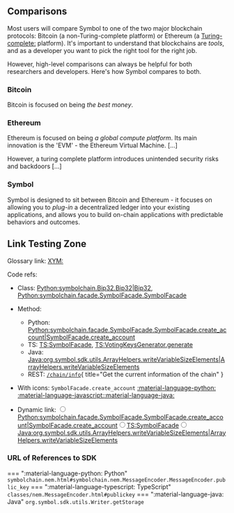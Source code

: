 ## Comparisons

Most users will compare Symbol to one of the two major blockchain protocols: Bitcoin (a non-Turing-complete platform) or Ethereum (a <Turing-complete:> platform). It's important to understand that blockchains are *tools*, and as a developer you want to pick the right tool for the right job.

However, high-level comparisons can always be helpful for both researchers and developers. Here's how Symbol compares to both.

### Bitcoin

Bitcoin is focused on being *the best money*.

### Ethereum

Ethereum is focused on being *a global compute platform*. Its main innovation is the 'EVM' - the Ethereum Virtual Machine. [...]

However, a turing complete platform introduces unintended security risks and backdoors [...]

### Symbol

Symbol is designed to sit between Bitcoin and Ethereum - it focuses on allowing you to *plug-in* a decentralized ledger into your existing applications, and allows you to build on-chain applications with predictable behaviors and outcomes.

## Link Testing Zone

Glossary link: <XYM:>

Code refs:

* Class: <Python:symbolchain.Bip32.Bip32|Bip32>, <Python:symbolchain.facade.SymbolFacade.SymbolFacade>

* Method:
    * Python: <Python:symbolchain.facade.SymbolFacade.SymbolFacade.create_account|SymbolFacade.create_account>
    * TS: <TS:SymbolFacade>, <TS:VotingKeysGenerator.generate>
    * Java: <Java:org.symbol.sdk.utils.ArrayHelpers.writeVariableSizeElements|ArrayHelpers.writeVariableSizeElements>
    * REST: [`/chain/info`](./reference/rest/symbol.md#getChainInfo){ title="Get the current information of the chain" }

* With icons: `SymbolFacade.create_account` [:material-language-python:](Python:symbolchain.facade.SymbolFacade.SymbolFacade.create_account) [:material-language-javascript:](TS:SymbolFacade)[:material-language-java:](Java:org.symbol.sdk.utils.Writer.getStorage)

* Dynamic link: <span markdown class="dylink"><input type="radio" name="rGroup" id="Python" /><label class="dylink-option" for="Python" markdown><Python:symbolchain.facade.SymbolFacade.SymbolFacade.create_account|SymbolFacade.create_account></label><input type="radio" name="rGroup" id="TypeScript" /><label class="dylink-option" for="TypeScript" markdown><TS:SymbolFacade></label><input type="radio" name="rGroup" id="Java" /><label class="dylink-option" for="Java" markdown><Java:org.symbol.sdk.utils.ArrayHelpers.writeVariableSizeElements|ArrayHelpers.writeVariableSizeElements></label></span>

### URL of References to SDK

=== ":material-language-python: Python"
    `symbolchain.nem.html#symbolchain.nem.MessageEncoder.MessageEncoder.public_key`
=== ":material-language-typescript: TypeScript"
    `classes/nem.MessageEncoder.html#publickey`
=== ":material-language-java: Java"
    `org.symbol.sdk.utils.Writer.getStorage`
